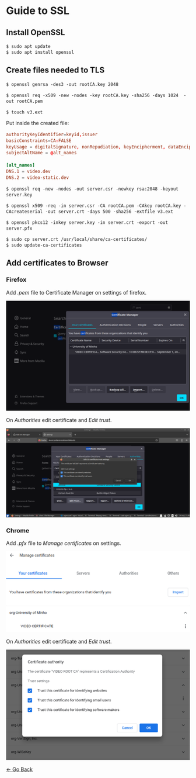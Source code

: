 # Guide to SSL

## Install OpenSSL

```console
$ sudo apt update
$ sudo apt install openssl
```
## Create files needed to TLS

```console
$ openssl genrsa -des3 -out rootCA.key 2048
```
```console
$ openssl req -x509 -new -nodes -key rootCA.key -sha256 -days 1024  -out rootCA.pem
```
```console
$ touch v3.ext
```
Put inside the created file:
```conf
authorityKeyIdentifier=keyid,issuer
basicConstraints=CA:FALSE
keyUsage = digitalSignature, nonRepudiation, keyEncipherment, dataEncipherment
subjectAltName = @alt_names

[alt_names]
DNS.1 = video.dev
DNS.2 = video-static.dev
```

```console
$ openssl req -new -nodes -out server.csr -newkey rsa:2048 -keyout server.key
```

```console
$ openssl x509 -req -in server.csr -CA rootCA.pem -CAkey rootCA.key -CAcreateserial -out server.crt -days 500 -sha256 -extfile v3.ext
```

```console
$ openssl pkcs12 -inkey server.key -in server.crt -export -out server.pfx
```

```console
$ sudo cp server.crt /usr/local/share/ca-certificates/
$ sudo update-ca-certificates
```
## Add certificates to Browser

### Firefox
Add *.pem* file to Certificate Manager on settings of firefox.

![Add ssl firefox](/docs/images/firefoxcertman.png)

On *Authorities* edit certificate and *Edit trust*.

![Add trust firefox](/docs/images/firefoxcertmantrust.png)

### Chrome

Add *.pfx* file to *Manage certificates* on settings.

![Add ssl chrome](/docs/images/chromecertman.png)

On *Authorities* edit certificate and *Edit trust*.

![Add trust chrome](/docs/images/chromecertmantrust.png)

[← Go Back](../README.md)